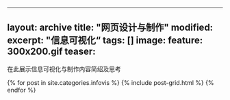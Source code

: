 ---
layout: archive
title: "网页设计与制作"
modified:
excerpt: "信息可视化“
tags: []
image: 
  feature: 300x200.gif
  teaser:
 ---
 在此展示信息可视化与制作内容简绍及思考
<div class="tiles">
{% for post in site.categories.infovis %}
  {% include post-grid.html %}
{% endfor %}
</div>